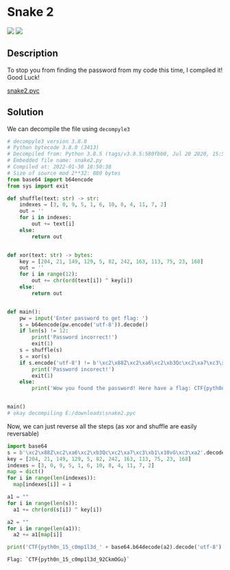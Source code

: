 # Snake 2
![](https://img.shields.io/badge/category-reversing-blue)
![](https://img.shields.io/badge/points-150-orange)

## Description
To stop you from finding the password from my code this time, I compiled it! Good Luck!

[snake2.pyc](https://ctf.mcpt.ca/media/problem/Q75SWmsi7rYh9GKQ3VGq29XVGNTr0uyHgqlSqAekbEE/snake2.pyc)

## Solution
We can decompile the file using `decompyle3`

```py
# decompyle3 version 3.8.0
# Python bytecode 3.8.0 (3413)
# Decompiled from: Python 3.8.5 (tags/v3.8.5:580fbb0, Jul 20 2020, 15:57:54) [MSC v.1924 64 bit (AMD64)]
# Embedded file name: snake2.py
# Compiled at: 2022-01-30 18:50:38
# Size of source mod 2**32: 880 bytes
from base64 import b64encode
from sys import exit

def shuffle(text: str) -> str:
    indexes = [3, 0, 9, 5, 1, 6, 10, 8, 4, 11, 7, 2]
    out = ''
    for i in indexes:
        out += text[i]
    else:
        return out


def xor(text: str) -> bytes:
    key = [204, 21, 149, 129, 5, 82, 242, 163, 113, 75, 23, 168]
    out = ''
    for i in range(12):
        out += chr(ord(text[i]) ^ key[i])
    else:
        return out


def main():
    pw = input('Enter password to get flag: ')
    s = b64encode(pw.encode('utf-8')).decode()
    if len(s) != 12:
        print('Password incorrect!')
        exit(1)
    s = shuffle(s)
    s = xor(s)
    if s.encode('utf-8') != b'\xc2\x88Z\xc2\xa6\xc2\xb3Qc\xc2\xa7\xc3\xb1\x10vG\xc3\xa2':
        print('Password incorect!')
        exit(1)
    else:
        print('Wow you found the password! Here have a flag: CTF{pyth0n_15_c0mp1l3d_' + pw + '}')


main()
# okay decompiling E:/downloads\snake2.pyc
```

Now, we can just reverse all the steps (as xor and shuffle are easily reversable)
```py
import base64
s = b'\xc2\x88Z\xc2\xa6\xc2\xb3Qc\xc2\xa7\xc3\xb1\x10vG\xc3\xa2'.decode('utf-8')
key = [204, 21, 149, 129, 5, 82, 242, 163, 113, 75, 23, 168]
indexes = [3, 0, 9, 5, 1, 6, 10, 8, 4, 11, 7, 2]
map = dict()
for i in range(len(indexes)):
  map[indexes[i]] = i

a1 = ""
for i in range(len(s)):
  a1 += chr(ord(s[i]) ^ key[i])

a2 = ""
for i in range(len(a1)):
  a2 += a1[map[i]]

print('CTF{pyth0n_15_c0mp1l3d_' + base64.b64decode(a2).decode('utf-8') + '}')

Flag: `CTF{pyth0n_15_c0mp1l3d_92CkmOGu}`
